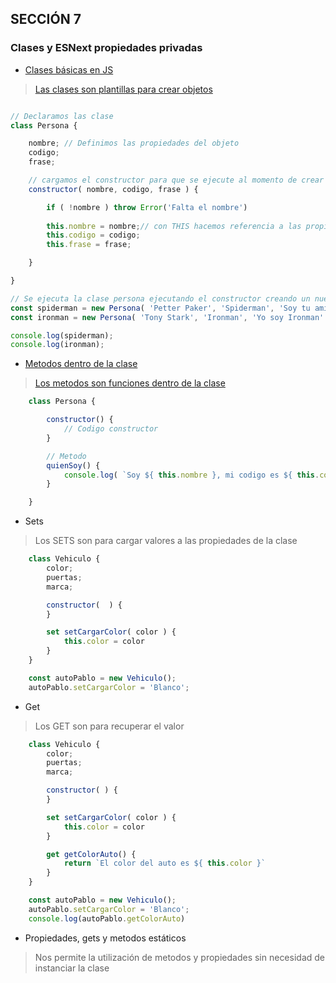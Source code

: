 ## SECCIÓN 7
### Clases y ESNext propiedades privadas
* [Clases básicas en JS]( ./clases/clases.js )
> [ Las clases son plantillas para crear objetos ]( ./clases/clases.js )
```js

// Declaramos las clase
class Persona {

    nombre; // Definimos las propiedades del objeto
    codigo;
    frase;

    // cargamos el constructor para que se ejecute al momento de crear una instancia
    constructor( nombre, codigo, frase ) {

        if ( !nombre ) throw Error('Falta el nombre')
        
        this.nombre = nombre;// con THIS hacemos referencia a las propiedades de la clase
        this.codigo = codigo; 
        this.frase = frase;

    }

}

// Se ejecuta la clase persona ejecutando el constructor creando un nuevo objeto
const spiderman = new Persona( 'Petter Paker', 'Spiderman', 'Soy tu amigable vecino'); 
const ironman = new Persona( 'Tony Stark', 'Ironman', 'Yo soy Ironman' )

console.log(spiderman);
console.log(ironman);
```
* [ Metodos dentro de la clase ]( ./clases/clases.js )
> [ Los metodos son funciones dentro de la clase ]( ./clases/clases.js )
```js
    class Persona {

        constructor() {
            // Codigo constructor 
        }

        // Metodo
        quienSoy() {
            console.log( `Soy ${ this.nombre }, mi codigo es ${ this.codigo } y mi frase es: ${ this.frase }` )
        }

    }
```
* Sets
> Los SETS son para cargar valores a las propiedades de la clase
```js
    class Vehiculo {
        color;
        puertas;
        marca;

        constructor(  ) {
        }

        set setCargarColor( color ) {
            this.color = color
        } 
    }

    const autoPablo = new Vehiculo();
    autoPablo.setCargarColor = 'Blanco';
```
* Get
> Los GET son para recuperar el valor
```js
    class Vehiculo {
        color;
        puertas;
        marca;

        constructor( ) {
        }

        set setCargarColor( color ) {
            this.color = color
        } 

        get getColorAuto() {
            return `El color del auto es ${ this.color }`
        }
    }

    const autoPablo = new Vehiculo();
    autoPablo.setCargarColor = 'Blanco';
    console.log(autoPablo.getColorAuto)

```
* Propiedades, gets y metodos estáticos
> Nos permite la utilización de metodos y propiedades sin necesidad de instanciar la clase